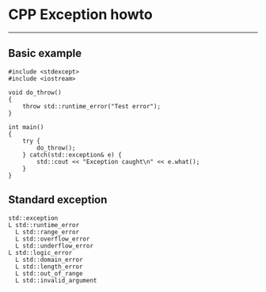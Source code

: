 # CPP Exception howto
---
## Basic example
```
#include <stdexcept>
#include <iostream>

void do_throw()
{
    throw std::runtime_error("Test error");
}

int main()
{
    try {
        do_throw();
    } catch(std::exception& e) {
        std::cout << "Exception caught\n" << e.what();
    }
}
```

## Standard exception
```
std::exception
L std::runtime_error
  L std::range_error
  L std::overflow_error
  L std::underflow_error
L std::logic_error
  L std::domain_error  
  L std::length_error
  L std::out_of_range
  L std::invalid_argument
```


